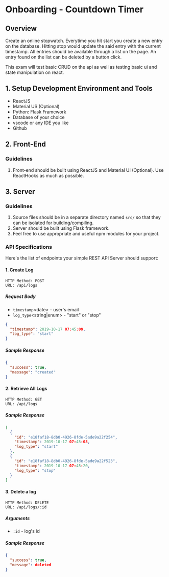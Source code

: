 # Onboarding - Countdown Timer

## Overview

Create an online stopwatch. Everytime you hit start you create a new entry on the database. Hitting stop would update the said entry with the current timestamp. All entries should be available through a list on the page. An entry found on the list can be deleted by a button click.

This exam will test basic CRUD on the api as well as testing basic ui and state manipulation on react.

## 1. Setup Development Environment and Tools

- ReactJS
- Material US (Optional)
- Python: Flask Framework
- Database of your choice
- vscode or any IDE you like
- Github

## 2. Front-End

### Guidelines

1. Front-end should be built using ReactJS and Material UI (Optional). Use ReactHooks as much as possible.

## 3. Server

### Guidelines

1. Source files should be in a separate directory named `src/` so that they can be isolated for building/compiling.
2. Server should be built using Flask framework.
3. Feel free to use appropriate and useful npm modules for your project.

### API Specifications

Here's the list of endpoints your simple REST API Server should support:

#### 1. Create Log

```
HTTP Method: POST
URL: /api/logs
```

##### Request Body

- `timestamp`\<date> - user's email
- `log_type`\<string|enum> - "start" or "stop"

```json
{
  "timestamp": 2019-10-17 07:45:08,
  "log_type": "start"
}
```

##### Sample Response

```json
{
  "success": true,
  "message": "created"
}
```

#### 2. Retrieve All Logs

```
HTTP Method: GET
URL: /api/logs
```

##### Sample Response

```json
[
  {
    "id": "e18faf18-8db0-4926-8fde-5ade9a22f254",
    "timestamp": 2019-10-17 07:45:08,
    "log_type": "start"
  },
  {
    "id": "e18faf18-8db0-4926-8fde-5ade9a22f523",
    "timestamp": 2019-10-17 07:45:20,
    "log_type": "stop"
  }
]
```

#### 3. Delete a log

```
HTTP Method: DELETE
URL: /api/logs/:id
```

##### Arguments

- `:id` - log's id

##### Sample Response

```json
{
  "success": true,
  "message": deleted
}
```
